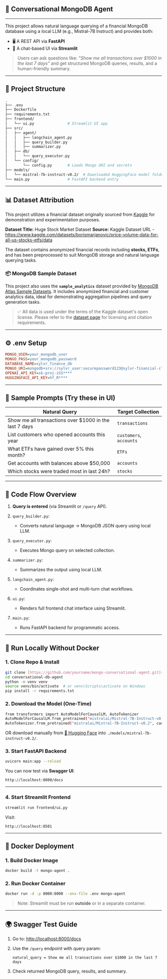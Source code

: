 ## 🧠 Conversational MongoDB Agent
---
This project allows natural language querying of a financial MongoDB database using a local LLM (e.g., Mistral-7B Instruct) and provides both:

* 🖥️ A REST API via **FastAPI**
* 💬 A chat-based UI via **Streamlit**

> Users can ask questions like:
> *"Show me all transactions over \$1000 in the last 7 days"*
> and get structured MongoDB queries, results, and a human-friendly summary.

---

## 📁 Project Structure

```bash
.
├── .env
├── Dockerfile
├── requirements.txt
├── frontend/
│   └── ui.py               # Streamlit UI app
├── src/
│   ├── agent/
│   │   ├── langchain_agent.py
│   │   ├── query_builder.py
│   │   ├── summarizer.py
│   ├── db/
│   │   └── query_executor.py
│   └── config/
│       └── config.py       # Loads Mongo URI and secrets
├── models/
│   └── mistral-7b-instruct-v0.2/  # Downloaded HuggingFace model folder
└── main.py                 # FastAPI backend entry
```

---

## 📊 Dataset Attribution

This project utilizes a financial dataset originally sourced from [Kaggle](https://www.kaggle.com/) for demonstration and experimentation purposes.

**Dataset Title:** Huge Stock Market Dataset
**Source:** Kaggle Dataset URL - https://www.kaggle.com/datasets/borismarjanovic/price-volume-data-for-all-us-stocks-etfs/data

The dataset contains anonymized financial records including **stocks, ETFs**, and has been preprocessed to suit MongoDB storage and natural language querying tasks.

### 📦 MongoDB Sample Dataset

This project also uses the **`sample_analytics`** dataset provided by [MongoDB Atlas Sample Datasets](https://www.mongodb.com/docs/atlas/sample-data/).
It includes anonymized financial and customer analytics data, ideal for demonstrating aggregation pipelines and query generation tasks.

> ✅ All data is used under the terms of the Kaggle dataset's open license. Please refer to the [dataset page](https://www.kaggle.com/) for licensing and citation requirements.

---
## ⚙️ .env Setup
```ini
MONGO_USER=your_mongodb_user
MONGO_PASS=your_mongodb_password
DATABASE_NAME=sylvr_finance_db
MONGO_URI=mongodb+srv://sylvr_user:securepassword123@sylvr-financial-cluster.jz9cn66.mongodb.net/?retryWrites=true&w=majority
OPENAI_API_KEY=sk-proj-zSS****
HUGGINGFACE_API_KEY=hf_R****
```

---

## 🧪 Sample Prompts (Try these in UI)

| Natural Query                                           | Target Collection       |
| ------------------------------------------------------- | ----------------------- |
| Show me all transactions over \$1000 in the last 7 days | `transactions`          |
| List customers who opened accounts this year            | `customers`, `accounts` |
| What ETFs have gained over 5% this month?               | `ETFs`                  |
| Get accounts with balances above \$50,000               | `accounts`              |
| Which stocks were traded most in last 24h?              | `stocks`                |

---

## 🧠 Code Flow Overview

1. **Query is entered** (via Streamlit or `/query` API).
2. `query_builder.py`:

   * Converts natural language → MongoDB JSON query using local LLM.
3. `query_executor.py`:

   * Executes Mongo query on selected collection.
4. `summarizer.py`:

   * Summarizes the output using local LLM.
5. `langchain_agent.py`:

   * Coordinates single-shot and multi-turn chat workflows.
6. `ui.py`:

   * Renders full frontend chat interface using Streamlit.
7. `main.py`:

   * Runs FastAPI backend for programmatic access.

---

## 🔌 Run Locally Without Docker

### 1. Clone Repo & Install

```bash
git clone [https://github.com/yourname/mongo-conversational-agent.git](https://github.com/RamakrishnaReddyPalle/conversationsal-db-agent.git)
cd conversational-db-agent
python -m venv venv
source venv/bin/activate  # or venv\Scripts\activate on Windows
pip install -r requirements.txt
```

### 2. Download the Model (One-Time)

```bash
from transformers import AutoModelForCausalLM, AutoTokenizer
AutoModelForCausalLM.from_pretrained("mistralai/Mistral-7B-Instruct-v0.2", cache_dir="models/mistral-7b-instruct-v0.2")
AutoTokenizer.from_pretrained("mistralai/Mistral-7B-Instruct-v0.2", cache_dir="models/mistral-7b-instruct-v0.2")
```

OR download manually from [🤗 Hugging Face](https://huggingface.co/mistralai/Mistral-7B-Instruct-v0.2) into `./models/mistral-7b-instruct-v0.2/`.

### 3. Start FastAPI Backend

```bash
uvicorn main:app --reload
```

You can now test via **Swagger UI**:

```
http://localhost:8000/docs
```

---

### 4. Start Streamlit Frontend

```bash
streamlit run frontend/ui.py
```

Visit:

```
http://localhost:8501
```

---

## 🐳 Docker Deployment

### 1. Build Docker Image

```bash
docker build -t mongo-agent .
```

### 2. Run Docker Container

```bash
docker run -d -p 8000:8000 --env-file .env mongo-agent
```

> Note: Streamlit must be run **outside** or in a separate container.

---

## 🌍 Swagger Test Guide

1. Go to: [http://localhost:8000/docs](http://localhost:8000/docs)
2. Use the `/query` endpoint with query param:

   ```
   natural_query = Show me all transactions over $1000 in the last 7 days
   ```
3. Check returned MongoDB query, results, and summary.
